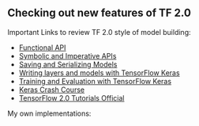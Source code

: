 ## Checking out new features of TF 2.0

Important Links to review TF 2.0 style of model building:

- [Functional API](https://colab.research.google.com/github/tensorflow/docs/blob/master/site/en/r2/guide/keras/functional.ipynb#scrollTo=ifOVqn84sCNU)
- [Symbolic and Imperative APIs](https://medium.com/tensorflow/what-are-symbolic-and-imperative-apis-in-tensorflow-2-0-dfccecb01021)
- [Saving and Serializing Models](https://colab.research.google.com/github/tensorflow/docs/blob/master/site/en/r2/guide/keras/saving_and_serializing.ipynb#scrollTo=hFDUpbtvv_3u)
- [Writing layers and models with TensorFlow Keras](https://colab.research.google.com/github/tensorflow/docs/blob/master/site/en/r2/guide/keras/custom_layers_and_models.ipynb#scrollTo=xWVObL142EBs)
- [Training and Evaluation with TensorFlow Keras](https://colab.research.google.com/github/tensorflow/docs/blob/master/site/en/r2/guide/keras/training_and_evaluation.ipynb#scrollTo=zOSK2IBG6-9Z)
- [Keras Crash Course](https://t.co/fYWWpno2g0)
- [TensorFlow 2.0 Tutorials Official](https://github.com/tensorflow/docs/tree/master/site/en/r2/tutorials)


My own implementations:
